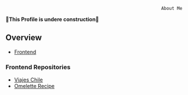 


                                                               About Me

   :hammer:**This Profile is undere construction**:hammer:

## Overview  
 -  [Frontend](#frontend-repositories)



### Frontend Repositories

 - [Viajes Chile](https://github.com/O-Marin/viajesChile_)
 - [Omelette Recipe](https://github.com/O-Marin/omeletteRecipe)
 


                                                      
                                                 
